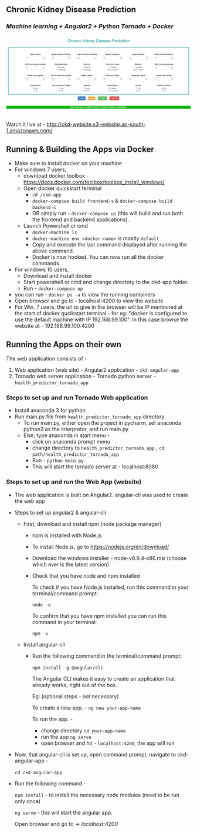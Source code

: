 ## Chronic Kidney Disease Prediction ##

### _Machine learning + Angular2 + Python Tornado + Docker_ ###

![ckd](ckd.PNG)

Watch it live at - http://ckd-website.s3-website.ap-south-1.amazonaws.com/

## Running & Building the Apps via Docker ##

- Make sure to install docker on your machine
- For windows 7 users, 
  - download docker toolbox - https://docs.docker.com/toolbox/toolbox_install_windows/
  - Open docker quickstart terminal
    - `cd /ckd-app`
    - `docker-compose build frontend-s` & `docker-compose build backend-s`
    - OR simply run - `docker-compose up` (this will build and run both the frontend and backend applications).
  - Launch Powershell or cmd
    - `docker-machine ls`
    - `docker-machine env <docker-name>` <docker-name> is mostly `default`
    - Copy and execute the last command displayed after running the above command.
    - Docker is now hooked. You can now run all the docker commands.
- For windows 10 users,
  - Download and install docker
  - Start powershell or cmd and change directory to the ckd-app folder.
  - Run - `docker-compose up`
- you can run - `docker ps -a` to view the running containers
- Open browser and go to - localhost:4200 to view the website
- For Win. 7 users, the url to give in the browser will be IP mentioned at the start of docker qucikstart terminal - for eg: "docker is configured to use the default machine with IP 192.168.99.100".
  In this case browse the website at - 192.168.99.100:4200



## Running the Apps on their own ##

The web application consists of -

1. Web application (web site) - Angular2 application - `ckd-angular-app`
2. Tornado web server application - Tornado python server - `health_predictor_tornado_app`



### Steps to set up and run Tornado Web application ###

- Install anaconda 3 for python
- Run main.py file from `health_predictor_tornado_app` directory
  - To run main.py, either open the project in pycharm, set anaconda python3 as the interpretor, and run main.py
  - Else, type anaconda in start menu - 
    - click on anaconda prompt menu
    - change directory to `health_predictor_tornado_app` , `cd path/health_predictor_tornado_app`
    - Run - `python main.py`
    - This will start the tornado server at - localhost:8080
      ​

### Steps to set up and run the Web App (website) ###

- The web application is built on Angular2. angular-cli was used to create the web app

- Steps to set up angular2 & angular-cli

  - First, download and install npm (node package manager)

    - npm is installed with Node.js

    - To install Node.js, go to https://nodejs.org/en/download/

    - Download the windows installer - node-v8.9.4-x86.msi (choose which ever is the latest version)

    - Check that you have node and npm installed

      To check if you have Node.js installed, run this command in your terminal/command prompt:

      ```
      node -v
      ```

      To confirm that you have npm installed you can run this command in your terminal:

      ```
      npm -v
      ```

  - Install angular-cli

    - Run the following command in the terminal/command prompt:

      `npm install -g @angular/cli`

      The Angular CLI makes it easy to create an application that already 
      works, right out of the box.

      Eg: (optional steps - not necessary)

      To create a new app. - `ng new your-app-name`

      To run the app. - 

      - change directory `cd your-app-name`
      - run the app `ng serve`
      - open browser and hit - `localhost:4200`, the app will run

- Now, that angular-cli is set up, open command prompt, navigate to ckd-angular-app -

  `cd ckd-angular-app`

- Run the following command - 

  `npm install` - to install the necessary node modules (need to be run only once)

  `ng serve` - this will start the angular app.

  Open browser and go to -> *localhost:4200*


